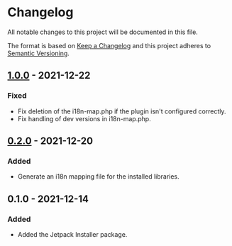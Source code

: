# Changelog

All notable changes to this project will be documented in this file.

The format is based on [Keep a Changelog](https://keepachangelog.com/en/1.0.0/)
and this project adheres to [Semantic Versioning](https://semver.org/spec/v2.0.0.html).

## [1.0.0] - 2021-12-22
### Fixed
- Fix deletion of the i18n-map.php if the plugin isn't configured correctly.
- Fix handling of dev versions in i18n-map.php.

## [0.2.0] - 2021-12-20
### Added
- Generate an i18n mapping file for the installed libraries.

## 0.1.0 - 2021-12-14
### Added
- Added the Jetpack Installer package.

[1.0.0]: https://github.com/Automattic/jetpack-composer-plugin/compare/v0.2.0...v1.0.0
[0.2.0]: https://github.com/Automattic/jetpack-composer-plugin/compare/v0.1.0...v0.2.0
